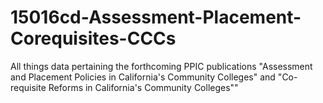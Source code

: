 # 15016cd-Assessment-Placement-Corequisites-CCCs
All things data pertaining the forthcoming PPIC publications "Assessment and Placement Policies in California's Community Colleges" and "Co-requisite Reforms in California's Community Colleges""
